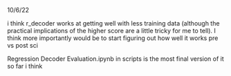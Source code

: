10/6/22

i think r_decoder works at getting well with less training data (although the practical implications of the higher score are a little tricky for me to tell). I think more importantly would be to start figuring out how well it works pre vs post sci

Regression Decoder Evaluation.ipynb in scripts is the most final version of it so far i think

